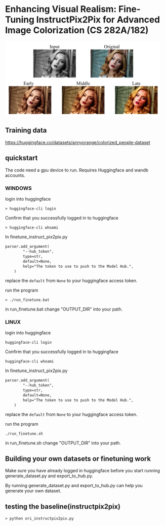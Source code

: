 # Enhancing Visual Realism: Fine-Tuning InstructPix2Pix for Advanced Image Colorization (CS 282A/182)
![image](https://github.com/AllenAnZifeng/DeepLearning282/blob/main/stages.png)

## Training data

https://huggingface.co/datasets/annyorange/colorized_people-dataset

## quickstart
The code need a gpu device to run.
Requires Huggingface and wandb accounts.

### WINDOWS
login into huggingface
```
> huggingface-cli login    
```
Confirm that you successfully logged in to huggingface
```
> huggingface-cli whoami 
```
In finetune_instruct_pix2pix.py 

```
parser.add_argument(
        "--hub_token",
        type=str,
        default=None,
        help="The token to use to push to the Model Hub.",
    )
```
replace the `default` from `None` to your huggingface access token.

run the program
```
> ./run_finetune.bat   
```
in run_finetune.bat change "OUTPUT_DIR" into your path.

### LINUX
login into huggingface
```
huggingface-cli login    
```
Confirm that you successfully logged in to huggingface
```
huggingface-cli whoami 
```

In finetune_instruct_pix2pix.py 

```
parser.add_argument(
        "--hub_token",
        type=str,
        default=None,
        help="The token to use to push to the Model Hub.",
    )
```
replace the `default` from `None` to your huggingface access token.

run the program
```
./run_finetune.sh
```
in run_finetune.sh change "OUTPUT_DIR" into your path.

## Building your own datasets or finetuning work

Make sure you have already logged in huggingface before you start running generate_dataset.py and export_to_hub.py.

By running generate_dataset.py and export_to_hub.py can help you generate your own dataset.

## testing the baseline(instructpix2pix)

```
> python ori_instructpix2pix.py
```
